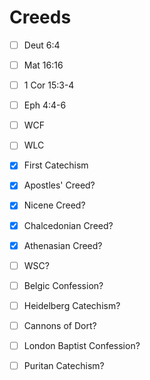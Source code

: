 # Creeds

- [ ] Deut 6:4
- [ ] Mat 16:16
- [ ] 1 Cor 15:3-4
- [ ] Eph 4:4-6

- [ ] WCF
- [ ] WLC
- [x] First Catechism
- [x] Apostles' Creed?
- [x] Nicene Creed?
- [x] Chalcedonian Creed?
- [x] Athenasian Creed?
- [ ] WSC?
- [ ] Belgic Confession?
- [ ] Heidelberg Catechism?
- [ ] Cannons of Dort?
- [ ] London Baptist Confession?
- [ ] Puritan Catechism?
